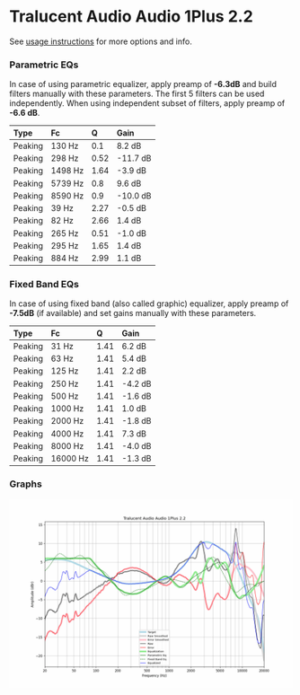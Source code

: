 # Tralucent Audio Audio 1Plus 2.2
See [usage instructions](https://github.com/jaakkopasanen/AutoEq#usage) for more options and info.

### Parametric EQs
In case of using parametric equalizer, apply preamp of **-6.3dB** and build filters manually
with these parameters. The first 5 filters can be used independently.
When using independent subset of filters, apply preamp of **-6.6 dB**.

| Type    | Fc      |    Q | Gain     |
|:--------|:--------|:-----|:---------|
| Peaking | 130 Hz  | 0.1  | 8.2 dB   |
| Peaking | 298 Hz  | 0.52 | -11.7 dB |
| Peaking | 1498 Hz | 1.64 | -3.9 dB  |
| Peaking | 5739 Hz | 0.8  | 9.6 dB   |
| Peaking | 8590 Hz | 0.9  | -10.0 dB |
| Peaking | 39 Hz   | 2.27 | -0.5 dB  |
| Peaking | 82 Hz   | 2.66 | 1.4 dB   |
| Peaking | 265 Hz  | 0.51 | -1.0 dB  |
| Peaking | 295 Hz  | 1.65 | 1.4 dB   |
| Peaking | 884 Hz  | 2.99 | 1.1 dB   |

### Fixed Band EQs
In case of using fixed band (also called graphic) equalizer, apply preamp of **-7.5dB**
(if available) and set gains manually with these parameters.

| Type    | Fc       |    Q | Gain    |
|:--------|:---------|:-----|:--------|
| Peaking | 31 Hz    | 1.41 | 6.2 dB  |
| Peaking | 63 Hz    | 1.41 | 5.4 dB  |
| Peaking | 125 Hz   | 1.41 | 2.2 dB  |
| Peaking | 250 Hz   | 1.41 | -4.2 dB |
| Peaking | 500 Hz   | 1.41 | -1.6 dB |
| Peaking | 1000 Hz  | 1.41 | 1.0 dB  |
| Peaking | 2000 Hz  | 1.41 | -1.8 dB |
| Peaking | 4000 Hz  | 1.41 | 7.3 dB  |
| Peaking | 8000 Hz  | 1.41 | -4.0 dB |
| Peaking | 16000 Hz | 1.41 | -1.3 dB |

### Graphs
![](./Tralucent%20Audio%20Audio%201Plus%202.2.png)